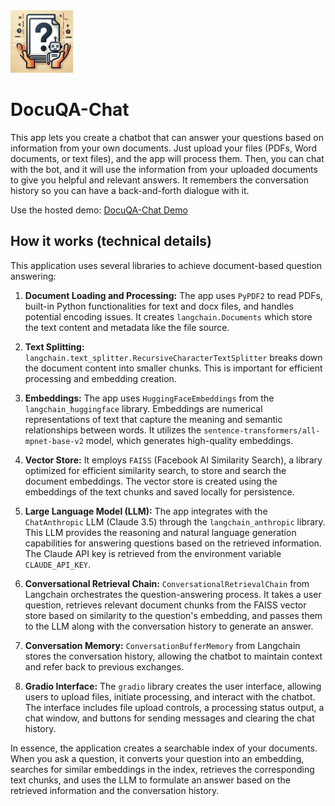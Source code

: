 <img src="icon.png" alt="Alt text for image1" width="100"/>

# DocuQA-Chat

This app lets you create a chatbot that can answer your questions based on information from your own documents.  Just upload your files (PDFs, Word documents, or text files), and the app will process them. Then, you can chat with the bot, and it will use the information from your uploaded documents to give you helpful and relevant answers.  It remembers the conversation history so you can have a back-and-forth dialogue with it.

Use the hosted demo:
[DocuQA-Chat Demo](https://huggingface.co/spaces/reab5555/DocuQA-Chat)

## How it works (technical details)

This application uses several libraries to achieve document-based question answering:

1. **Document Loading and Processing:**  The app uses `PyPDF2` to read PDFs, built-in Python functionalities for text and docx files, and handles potential encoding issues. It creates `langchain.Documents` which store the text content and metadata like the file source.

2. **Text Splitting:** `langchain.text_splitter.RecursiveCharacterTextSplitter` breaks down the document content into smaller chunks. This is important for efficient processing and embedding creation.

3. **Embeddings:**  The app uses `HuggingFaceEmbeddings` from the `langchain_huggingface` library.  Embeddings are numerical representations of text that capture the meaning and semantic relationships between words. It utilizes the `sentence-transformers/all-mpnet-base-v2` model, which generates high-quality embeddings.

4. **Vector Store:**  It employs `FAISS` (Facebook AI Similarity Search), a library optimized for efficient similarity search, to store and search the document embeddings. The vector store is created using the embeddings of the text chunks and saved locally for persistence.

5. **Large Language Model (LLM):**  The app integrates with the `ChatAnthropic` LLM (Claude 3.5) through the `langchain_anthropic` library. This LLM provides the reasoning and natural language generation capabilities for answering questions based on the retrieved information. The Claude API key is retrieved from the environment variable `CLAUDE_API_KEY`.

6. **Conversational Retrieval Chain:**  `ConversationalRetrievalChain` from Langchain orchestrates the question-answering process. It takes a user question, retrieves relevant document chunks from the FAISS vector store based on similarity to the question's embedding, and passes them to the LLM along with the conversation history to generate an answer.

7. **Conversation Memory:**  `ConversationBufferMemory` from Langchain stores the conversation history, allowing the chatbot to maintain context and refer back to previous exchanges.

8. **Gradio Interface:** The `gradio` library creates the user interface, allowing users to upload files, initiate processing, and interact with the chatbot. The interface includes file upload controls, a processing status output, a chat window, and buttons for sending messages and clearing the chat history.


In essence, the application creates a searchable index of your documents. When you ask a question, it converts your question into an embedding, searches for similar embeddings in the index, retrieves the corresponding text chunks, and uses the LLM to formulate an answer based on the retrieved information and the conversation history.

